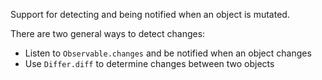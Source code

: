 Support for detecting and being notified when an object is mutated.

There are two general ways to detect changes:

* Listen to `Observable.changes` and be notified when an object changes
* Use `Differ.diff` to determine changes between two objects
